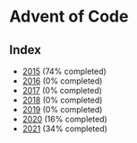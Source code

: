 # Advent of Code

## Index

-   [2015](2015/README.md) (74% completed)
-   [2016](2016/README.md) (0% completed)
-   [2017](2017/README.md) (0% completed)
-   [2018](2018/README.md) (0% completed)
-   [2019](2019/README.md) (0% completed)
-   [2020](2020/README.md) (16% completed)
-   [2021](2021/README.md) (34% completed)
